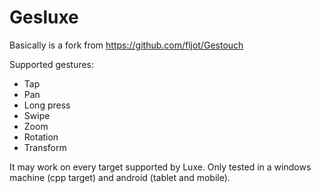 Gesluxe
=======
Basically is a fork from https://github.com/fljot/Gestouch

Supported gestures:
 * Tap
 * Pan
 * Long press
 * Swipe
 * Zoom
 * Rotation
 * Transform


It may work on every target supported by Luxe. Only tested in a windows machine (cpp target) and android (tablet and mobile).
